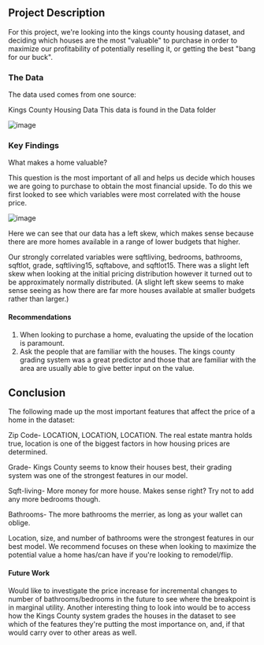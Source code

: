 ## Project Description

For this project, we're looking into the kings county housing dataset, and deciding which houses are the most "valuable" to purchase in order to maximize our profitability of potentially reselling it, or getting the best "bang for our buck".

### The Data

The data used comes from one source:

Kings County Housing Data
This data is found in the Data folder

![image](https://user-images.githubusercontent.com/68972505/112782735-b62f4500-901b-11eb-86fb-380a6c9d81da.png)


### Key Findings

What makes a home valuable?

This question is the most important of all and helps us decide which houses we are going to purchase to obtain the most financial upside.  To do this we first looked to see which variables were most correlated with the house price.

![image](https://user-images.githubusercontent.com/68972505/112782683-97c94980-901b-11eb-86ca-ae91f7bceddf.png)

Here we can see that our data has a left skew, which makes sense because there are more homes available in a range of lower budgets that higher.

Our strongly correlated variables were sqftliving, bedrooms, bathrooms, sqftlot, grade, sqftliving15, sqftabove, and sqftlot15.  There was a slight left skew when looking at the initial pricing distribution however it turned out to be approximately normally distributed.  (A slight left skew seems to make sense seeing as how there are far more houses available at smaller budgets rather than larger.)


#### Recommendations
1. When looking to purchase a home, evaluating the upside of the location is paramount.
2. Ask the people that are familiar with the houses.  The kings county grading system was a great predictor and those that are familiar with the area are usually able to give better input on the value.

## Conclusion

The following made up the most important features that affect the price of a home in the dataset:

Zip Code- LOCATION, LOCATION, LOCATION.  The real estate mantra holds true, location is one of the biggest factors in how housing prices are determined.

Grade- Kings County seems to know their houses best, their grading system was one of the strongest features in our model.

Sqft-living- More money for more house.  Makes sense right?  Try not to add any more bedrooms though.

Bathrooms- The more bathrooms the merrier, as long as your wallet can oblige.  

Location, size, and number of bathrooms were the strongest features in our best model.  We recommend focuses on these when looking to maximize the potential value a home has/can have if you're looking to remodel/flip.

#### Future Work

Would like to investigate the price increase for incremental changes to number of bathrooms/bedrooms in the future to see where the breakpoint is in marginal utility.  Another interesting thing to look into would be to access how the Kings County system grades the houses in the dataset to see which of the features they're putting the most importance on, and, if that would carry over to other areas as well.

